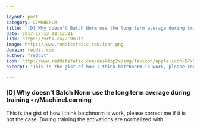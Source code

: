 ```yaml
---

layout: post
category: C7WHBLNLR
title: "[D] Why doesn't Batch Norm use the long term average during training • r/MachineLearning"
date: 2017-12-13 08:13:21
link: https://vrhk.co/2C9mJlz
image: https://www.redditstatic.com/icon.png
domain: reddit.com
author: "reddit"
icon: http://www.redditstatic.com/desktop2x/img/favicon/apple-icon-57x57.png
excerpt: "This is the gist of how I think batchnorm is work, please correct me if it is not the case. During training the activations are normalized with..."

---
```


### [D] Why doesn't Batch Norm use the long term average during training • r/MachineLearning

This is the gist of how I think batchnorm is work, please correct me if it is not the case. During training the activations are normalized with...